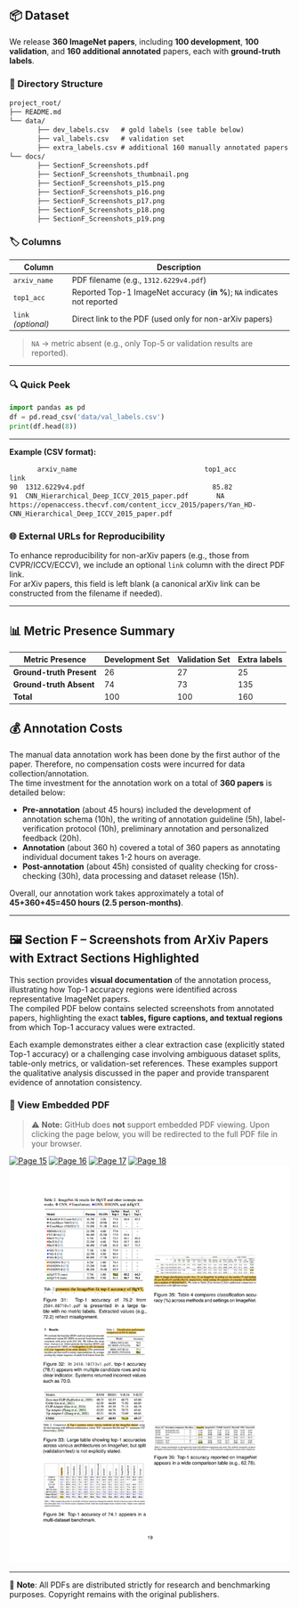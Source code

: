 ## 📦 Dataset

We release **360 ImageNet papers**, including **100 development**, **100 validation**, and **160 additional annotated** papers, each with **ground-truth labels**.

### 📁 Directory Structure

```
project_root/ 
├── README.md
└── data/
       ├── dev_labels.csv   # gold labels (see table below)
       ├── val_labels.csv   # validation set
       ├── extra_labels.csv # additional 160 manually annotated papers
└── docs/
       ├── SectionF_Screenshots.pdf
       ├── SectionF_Screenshots_thumbnail.png
       ├── SectionF_Screenshots_p15.png
       ├── SectionF_Screenshots_p16.png
       ├── SectionF_Screenshots_p17.png
       ├── SectionF_Screenshots_p18.png
       ├── SectionF_Screenshots_p19.png
```

### 🏷️ Columns

| Column       | Description                                                                 |
|--------------|-----------------------------------------------------------------------------|
| `arxiv_name` | PDF filename (e.g., `1312.6229v4.pdf`)                                      |
| `top1_acc`   | Reported Top-1 ImageNet accuracy (**in %**); `NA` indicates not reported    |
| `link` _(optional)_ | Direct link to the PDF (used only for non-arXiv papers)              |

> `NA` → metric absent (e.g., only Top-5 or validation results are reported).



---
### 🔍 Quick Peek

```python
import pandas as pd
df = pd.read_csv('data/val_labels.csv')
print(df.head(8))
```
---
**Example (CSV format):**

```csv
       arxiv_name                                top1_acc                             link
90  1312.6229v4.pdf                                85.82
91  CNN_Hierarchical_Deep_ICCV_2015_paper.pdf       NA          https://openaccess.thecvf.com/content_iccv_2015/papers/Yan_HD-CNN_Hierarchical_Deep_ICCV_2015_paper.pdf

```
### 🌐 External URLs for Reproducibility

To enhance reproducibility for non-arXiv papers (e.g., those from CVPR/ICCV/ECCV), we include an optional `link` column with the direct PDF link.  
For arXiv papers, this field is left blank (a canonical arXiv link can be constructed from the filename if needed).

---
## 📊 Metric Presence Summary

| Metric Presence | Development Set | Validation Set | Extra labels |
|------------------|-----------------|----------------|----------------------|
| **Ground-truth Present** | 26 | 27 | 25 |
| **Ground-truth Absent**  | 74 | 73 | 135 |
| **Total**                | 100 | 100 | 160 |

## 💰 Annotation Costs

The manual data annotation work has been done by the first author of the paper. Therefore, no compensation costs were incurred for data collection/annotation.  
The time investment for the annotation work on a total of **360 papers** is detailed below:

- **Pre-annotation** (about 45 hours) included the development of annotation schema (10h), the writing of annotation guideline (5h), label-verification protocol (10h), preliminary annotation and personalized feedback (20h).  
- **Annotation** (about 360 h) covered a total of
360 papers as annotating individual document
takes 1-2 hours on average.  
- **Post-annotation** (about 45h) consisted of quality checking for cross-checking (30h), data processing and dataset release (15h).  

Overall, our annotation work takes approximately a total of **45+360+45=450 hours (2.5 person-months)**.

---

## 🖼️ Section F – Screenshots from ArXiv Papers with Extract Sections Highlighted

This section provides **visual documentation** of the annotation process, illustrating how Top-1 accuracy regions were identified across representative ImageNet papers.  
The compiled PDF below contains selected screenshots from annotated papers, highlighting the exact **tables, figure captions, and textual regions** from which Top-1 accuracy values were extracted.  

Each example demonstrates either a clear extraction case (explicitly stated Top-1 accuracy) or a challenging case involving ambiguous dataset splits, table-only metrics, or validation-set references. These examples support the qualitative analysis discussed in the paper and provide transparent evidence of annotation consistency.


### 📑 View Embedded PDF
> ⚠️ **Note:** GitHub does **not** support embedded PDF viewing.  Upon clicking the page below, you will be redirected to the full PDF file in your browser.

[![Page 15](docs/SectionF_Screenshots_p15.png)](docs/SectionF_Screenshots.pdf)
[![Page 16](docs/SectionF_Screenshots_p16.png)](docs/SectionF_Screenshots.pdf)
[![Page 17](docs/SectionF_Screenshots_p17.png)](docs/SectionF_Screenshots.pdf)
[![Page 18](docs/SectionF_Screenshots_p18.png)](docs/SectionF_Screenshots.pdf)
[![Page 19](docs/SectionF_Screenshots_p19.png)](docs/SectionF_Screenshots.pdf)


---

📌 **Note**: All PDFs are distributed strictly for research and benchmarking purposes. Copyright remains with the original publishers.
